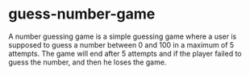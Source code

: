 # guess-number-game
A number guessing game is a simple guessing game where a user is supposed to guess a number between 0 and 100 in a maximum of 5 attempts. The game will end after 5 attempts and if the player failed to guess the number, and then he loses the game.
